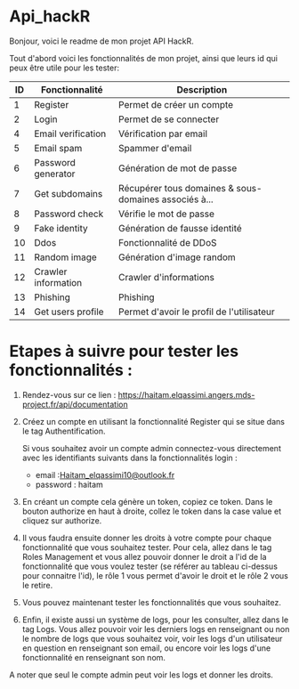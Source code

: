 # Api_hackR

Bonjour, voici le readme de mon projet API HackR.

Tout d'abord voici les fonctionnalités de mon projet, ainsi que leurs id qui peux être utile pour les tester: 

| **ID** | **Fonctionnalité**        | **Description**                                         |
|--------|---------------------------|---------------------------------------------------------|
| 1      | Register                  | Permet de créer un compte                               |
| 2      | Login                     | Permet de se connecter                                  |
| 4      | Email verification        | Vérification par email                                  |
| 5      | Email spam                | Spammer d'email                                         |
| 6      | Password generator        | Génération de mot de passe                              |
| 7      | Get subdomains            | Récupérer tous domaines & sous-domaines associés à...   |
| 8      | Password check            | Vérifie le mot de passe                                 |
| 9      | Fake identity             | Génération de fausse identité                           |
| 10     | Ddos                       | Fonctionnalité de DDoS                                  |
| 11     | Random image              | Génération d'image random                               |
| 12     | Crawler information       | Crawler d'informations                                  |
| 13     | Phishing                  | Phishing                                                 |
| 14     | Get users profile         | Permet d'avoir le profil de l'utilisateur               |

# Etapes à suivre pour tester les fonctionnalités :

1. Rendez-vous sur ce lien : https://haitam.elqassimi.angers.mds-project.fr/api/documentation
2. Créez un compte en utilisant la fonctionnalité Register qui se situe dans le tag Authentification.

   Si vous souhaitez avoir un compte admin connectez-vous directement avec les identifiants suivants dans la fonctionnalités login : 
    - email :Haitam_elqassimi10@outlook.fr
    - password : haitam
3. En créant un compte cela génère un token, copiez ce token. 
Dans le bouton authorize en haut à droite, collez le token dans la case value et cliquez sur authorize.
4. Il vous faudra ensuite donner les droits à votre compte pour chaque fonctionnalité que vous souhaitez tester. Pour cela, allez dans le tag Roles Management et vous allez pouvoir donner le droit a l'id de la fonctionnalité que vous voulez tester (se référer au tableau ci-dessus pour connaitre l'id), le rôle 1 vous permet d'avoir le droit et le rôle 2 vous le retire.
5. Vous pouvez maintenant tester les fonctionnalités que vous souhaitez.
6. Enfin, il existe aussi un système de logs, pour les consulter, allez dans le tag Logs. Vous allez pouvoir voir les derniers logs en renseignant ou non le nombre de logs que vous souhaitez voir, voir les logs d'un utilisateur en question en renseignant son email, ou encore voir les logs d'une fonctionnalité en renseignant son nom.

A noter que seul le compte admin peut voir les logs et donner les droits.
